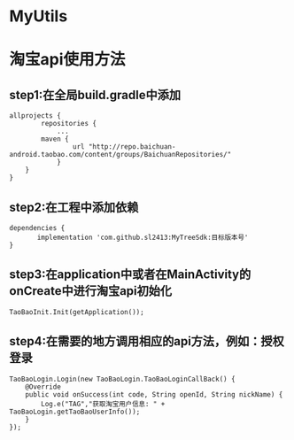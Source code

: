 # MyUtils
# 淘宝api使用方法
## step1:在全局build.gradle中添加
```
allprojects {
		repositories {
			...
		maven {
                url "http://repo.baichuan-android.taobao.com/content/groups/BaichuanRepositories/"
            }
	}
}
```

## step2:在工程中添加依赖
```
dependencies {
	   implementation 'com.github.sl2413:MyTreeSdk:目标版本号'
}
```

## step3:在application中或者在MainActivity的onCreate中进行淘宝api初始化
```
TaoBaoInit.Init(getApplication());
```

## step4:在需要的地方调用相应的api方法，例如：授权登录
```
TaoBaoLogin.Login(new TaoBaoLogin.TaoBaoLoginCallBack() {
    @Override
    public void onSuccess(int code, String openId, String nickName) {
        Log.e("TAG","获取淘宝用户信息: " + TaoBaoLogin.getTaoBaoUserInfo());
    }
});
```

